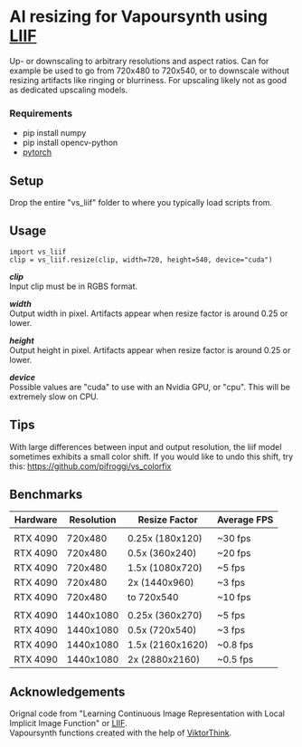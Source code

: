 
























# AI resizing for Vapoursynth using [LIIF](https://github.com/yinboc/liif) 
Up- or downscaling to arbitrary resolutions and aspect ratios. Can for example be used to go from 720x480 to 720x540, or to downscale without resizing artifacts like ringing or blurriness.
For upscaling likely not as good as dedicated upscaling models.

### Requirements
* pip install numpy
* pip install opencv-python
* [pytorch](https://pytorch.org/) 

## Setup
Drop the entire "vs_liif" folder to where you typically load scripts from.

## Usage

    import vs_liif
    clip = vs_liif.resize(clip, width=720, height=540, device="cuda")

__*clip*__  
Input clip must be in RGBS format.

__*width*__  
Output width in pixel. Artifacts appear when resize factor is around 0.25 or lower.

__*height*__  
Output height in pixel. Artifacts appear when resize factor is around 0.25 or lower.

__*device*__  
Possible values are "cuda" to use with an Nvidia GPU, or "cpu". This will be extremely slow on CPU.

## Tips
With large differences between input and output resolution, the liif model sometimes exhibits a small color shift. If you would like to undo this shift, try this: https://github.com/pifroggi/vs_colorfix

## Benchmarks

| Hardware | Resolution  | Resize Factor   | Average FPS
| -------- | ----------- | --------------- | -----------
|          |             |                 |           
| RTX 4090 | 720x480     | 0.25x (180x120) | ~30 fps
| RTX 4090 | 720x480     | 0.5x (360x240)  | ~20 fps
| RTX 4090 | 720x480     | 1.5x (1080x720) | ~5 fps
| RTX 4090 | 720x480     | 2x (1440x960)   | ~3 fps
| RTX 4090 | 720x480     | to 720x540      | ~10 fps
|          |             |                 |           
| RTX 4090 | 1440x1080   | 0.25x (360x270) | ~5 fps
| RTX 4090 | 1440x1080   | 0.5x (720x540)  | ~3 fps
| RTX 4090 | 1440x1080   | 1.5x (2160x1620)| ~0.8 fps
| RTX 4090 | 1440x1080   | 2x (2880x2160)  | ~0.5 fps

## Acknowledgements 
Orignal code from "Learning Continuous Image Representation with Local Implicit Image Function" or [LIIF](https://github.com/yinboc/liif).  
Vapoursynth functions created with the help of [ViktorThink](https://github.com/ViktorThink). 
